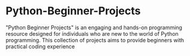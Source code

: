 # Python-Beginner-Projects
"Python Beginner Projects" is an engaging and hands-on programming resource designed for individuals who are new to the world of Python programming. This collection of projects aims to provide beginners with practical coding experience 
